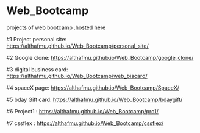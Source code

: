 # Web_Bootcamp
projects of web bootcamp .hosted here

#1 Project personal site:
https://althafmu.github.io/Web_Bootcamp/personal_site/

#2 Google clone:
https://althafmu.github.io/Web_Bootcamp/google_clone/

#3 digital business card:
https://althafmu.github.io/Web_Bootcamp/web_biscard/

#4 spaceX page:
https://althafmu.github.io/Web_Bootcamp/SpaceX/

#5 bday Gift card:
https://althafmu.github.io/Web_Bootcamp/bdaygift/

#6 Project1 :
https://althafmu.github.io/Web_Bootcamp/pro1/

#7 cssflex :
https://althafmu.github.io/Web_Bootcamp/cssflex/
